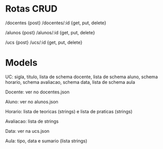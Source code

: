 # Rotas CRUD
/docentes {post}
/docentes/:id {get, put, delete}

/alunos {post}
/alunos/:id {get, put, delete}

/ucs {post}
/ucs/:id {get, put, delete}


# Models
UC: sigla, titulo, lista de schema docente, lista de schema aluno, schema horario, schema avaliacao, schema data, lista de schema aula

Docente: ver no docentes.json

Aluno: ver no alunos.json

Horario: lista de teoricas (strings) e lista de praticas (strings)

Avaliacao: lista de strings

Data: ver na ucs.json

Aula: tipo, data e sumario (lista strings)